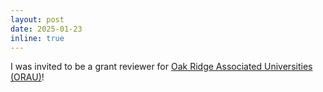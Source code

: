 ```yaml
---
layout: post
date: 2025-01-23
inline: true
---
```


I was invited to be a grant reviewer for [Oak Ridge Associated Universities (ORAU)](https://www.orau.org/peer-review-grants-management/index.html)! 